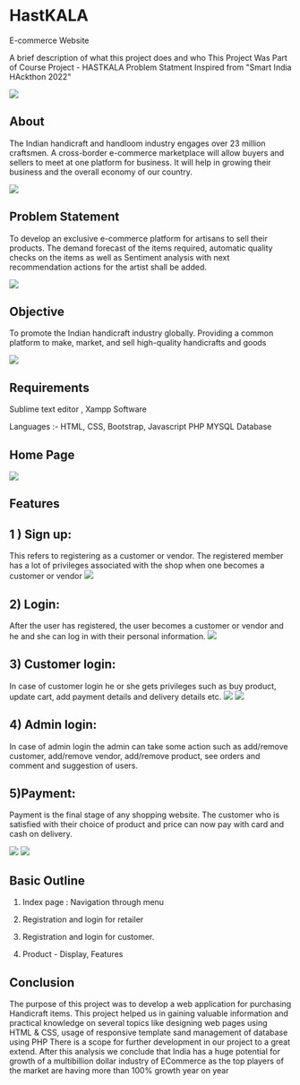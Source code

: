 # HastKALA
E-commerce Website


A brief description of what this project does and who This Project Was Part of Course Project - HASTKALA 
Problem Statment Inspired from "Smart India HAckthon 2022"

![](https://github.com/AishwaryaSatpute1/HastKALA/blob/main/Banner1.png)


## About
 The Indian handicraft and handloom industry engages over 23 million craftsmen. A cross-border e-commerce marketplace will allow buyers and sellers to meet at one platform for business. It will help in growing their business and the overall economy of our country.
 
 ![](https://github.com/AishwaryaSatpute1/HastKALA/blob/main/banner2.png)

 ## Problem Statement 
 To develop an exclusive e-commerce platform for artisans to sell their products. The demand forecast of the items required, automatic quality checks on the items as well as Sentiment analysis with next recommendation actions for the artist shall be added. 
 
 ![](https://github.com/AishwaryaSatpute1/HastKALA/blob/main/banner3.png)

 ## Objective
 To promote the Indian handicraft industry globally.
Providing a common platform to make, market, and sell high-quality handicrafts and goods


![](https://github.com/AishwaryaSatpute1/HastKALA/blob/main/banner4.png)


## Requirements 

Sublime text editor
, Xampp Software

Languages :- 
HTML, CSS, Bootstrap, Javascript 
PHP
MYSQL Database

## Home Page 
 ![](https://github.com/AishwaryaSatpute1/HastKALA/blob/main/Home%20%20SS.jpg)
## Features

## 1 ) Sign up:
 This refers to registering as a customer or vendor. The registered member has a lot of privileges associated with the shop when one becomes a customer or vendor
 ![](https://github.com/AishwaryaSatpute1/HastKALA/blob/main/Registartion%20Page%20SS.jpg)
 
 
## 2) Login: 
After the user has registered, the user becomes a customer or vendor and he and she can log in with their personal information.
 ![](https://github.com/AishwaryaSatpute1/HastKALA/blob/main/login%20Page%20SS.jpg)


## 3) Customer login:
 In case of customer login he or she gets privileges such as buy product, update cart, add payment details and delivery details etc.
 ![](https://github.com/AishwaryaSatpute1/HastKALA/blob/main/Product%20Page%20SS.jpg)
 ![](https://github.com/AishwaryaSatpute1/HastKALA/blob/main/slider%20Page%20SS.jpg)


## 4) Admin login:
In case of admin login the admin can take some action such as add/remove customer, add/remove vendor, add/remove product, see orders and comment and suggestion of users. 


## 5)Payment:
Payment is the final stage of any shopping website. The customer who is satisfied with their choice of product and price can now pay with card and cash on delivery. 

 ![](https://github.com/AishwaryaSatpute1/HastKALA/blob/main/shopping%20cart%20SS.jpg)
 ![](https://github.com/AishwaryaSatpute1/HastKALA/blob/main/Footer%20SS.jpg)

## Basic Outline
1. Index page : Navigation through menu

2. Registration and login for retailer
3. Registration and login for customer.
4. Product - 
    Display, 
    Features


## Conclusion

The purpose of this project was to develop a web application for purchasing Handicraft  items.
This project helped us in gaining valuable information and practical knowledge on several topics like designing web pages using HTML & CSS, usage of responsive template sand management of database using PHP 
There is a scope for further development in our project to a great extend. After this analysis we conclude that India has a huge potential for growth of a multibillion dollar industry of ECommerce as the top players of the market are having more than 100% growth year on year 

